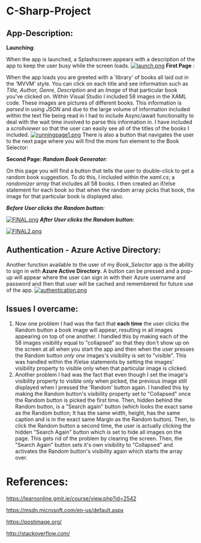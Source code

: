 # C-Sharp-Project

## App-Description:
__Launching__:

When the app is launched, a Splashscreen appears with a description of the app to keep the user busy while the screen loads.
[![launch.png](https://s17.postimg.org/x020cj5v3/launch.png)](https://postimg.org/image/3xnq9pjl7/)
__First Page__ :

When the app loads you are greeted with a 'library' of books all laid out in the 'MVVM' style. You can click on each title and see information such as *Title, Author, Genre, Description* and an *Image* of that particular book you've clicked on.
Within Visual Studio I included 58 images in the XAML code. These images are pictures of different books.
This information is *parsed* in using *JSON* and due to the large volume of information included within the text file being read in I had to include Async/await functionality to deal with the wait time involved to parse this information in.
I have included a *scrollviewer* so that the user can easily see all of the titles of the books I included.
[![runningpage1.png](https://s15.postimg.org/53fbpk35n/runningpage1.png)](https://postimg.org/image/tjxhk13w7/)
There is also a button that navigates the user to the next page where you will find the more fun element to the Book Selector:

__Second Page: *Random Book Generator:*__

On this page you will find a button that tells the user to double-click to get a random book suggestion. To do this, I included within the *xaml.cs*; a *randomizer array* that includes all 58 books. I then created an if/else statement for each book so that when the random array picks that book, the image for that particular book is displayed also.

*__Before User clicks the Random button:__*

[![FINAL.png](https://s12.postimg.org/ns6n8sqot/FINAL.png)](https://postimg.org/image/v85wulee1/)
*__After User clicks the Random button:__*

[![FINAL2.png](https://s16.postimg.org/5jshq3qr9/FINAL2.png)](https://postimg.org/image/ca8yzjdwx/)

## Authentication - Azure Active Directory:

Another function available to the user of my *Book_Selector* app is the ability to sign in with __Azure Active Directory__.
A button can be pressed and a pop-up will appear where the user can sign in with their Azure username and password and then that user will be cached and remembered for future use of the app.
[![authentication.png](https://s13.postimg.org/mm1n2i9p3/authentication.png)](https://postimg.org/image/vttvj7gr7/)


## Issues I overcame:

1. Now one problem I had was the fact that __each time__ the user clicks the Random button a book image will appear, resulting in all images appearing on top of one another. I handled this by making each of the 58 images visibility equal to "collapsed" so that they don't show up on the screen at all when you start the app and then when the user presses the Random button *only one* images's visibility is set to "visible".  This was handled within the if/else statements by setting the images' visibility property to visible only when that particular image is clicked.
2. Another problem I had was the fact that even though I set the image's visibility property to visible only when picked, the previous image still displayed when I pressed the 'Random' button again. I handled this by making the Random button's visibility property set to "Collapsed" once the Random button is picked the first time. Then, hidden behind the Random button, is a "Search again" button (which looks the exact same as the Random button; It has the same width, height, has the same caption and is in the exact same Margin as the Random button). Then, to click the Random button a second time, the user is actually clicking the hidden "Search Again" button which is set to hide all images on the page. This gets rid of the problem by clearing the screen. Then, the "Search Again" button sets it's own visibility to "Collapsed" and activates the Random button's visibility again which starts the array over. 

# References:
https://learnonline.gmit.ie/course/view.php?id=2542

https://msdn.microsoft.com/en-us/default.aspx

https://postimage.org/

http://stackoverflow.com/
